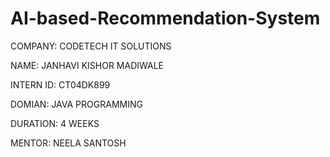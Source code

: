 # AI-based-Recommendation-System

COMPANY: CODETECH IT SOLUTIONS

NAME: JANHAVI KISHOR MADIWALE

INTERN ID: CT04DK899

DOMIAN: JAVA PROGRAMMING

DURATION: 4 WEEKS

MENTOR: NEELA SANTOSH


